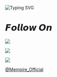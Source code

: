 ![Typing SVG](https://readme-typing-svg.herokuapp.com/?lines=𝗛𝗘𝗬+𝗛𝗢𝗠𝗜𝗘!;𝗜'𝗠+𝗔𝗧𝗛𝗨𝗟!;𝗧𝗛𝗔𝗡𝗞𝗦+𝗧𝗢+𝗩𝗜𝗦𝗜𝗧+𝗠𝗬+𝗚𝗜𝗧𝗛𝗨𝗕+𝗔𝗖𝗖𝗢𝗨𝗡𝗧❤️)</p>

# 𝙁𝙤𝙡𝙡𝙤𝙬 𝙊𝙣



<p align="left">

<a href="https://youtube.com/channel/UCvcYWVbvK85_taVr8cqBwYg"><img src="https://img.shields.io/badge/YouTube-FF0000.svg?style=for-the-badge&logo=YouTube&logoColor=white"></a>

</p>

<p align="left">

<a href="https://t.me/athulx80"><img src="https://img.shields.io/badge/Telegram-2CA5E0?style=for-the-badge&logo=telegram&logoColor=white"></a>

</p>

<p align="left">

<a href="https://instagram.com/_athul.x"><img src="https://img.shields.io/badge/Instagram-E4405F?style=for-the-badge&logo=instagram&logoColor=white"></a>

</p>






<a href="https://t.me/+L8SWfrF_7m04ODZl">@Mempire_Official</a>
